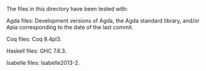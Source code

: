 The files in this directory have been tested with:

Agda files: Development versions of Agda, the Agda standard library,
and/or Apia corresponding to the date of the last commit.

Coq files: Coq 8.4pl3.

Haskell files: GHC 7.6.3.

Isabelle files: Isabelle2013-2.
